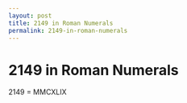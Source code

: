 ```yaml
---
layout: post
title: 2149 in Roman Numerals
permalink: 2149-in-roman-numerals
---
```


# 2149 in Roman Numerals

2149 = MMCXLIX
